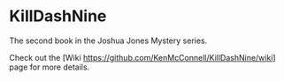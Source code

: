 # KillDashNine
The second book in the Joshua Jones Mystery series.

Check out the  [Wiki https://github.com/KenMcConnell/KillDashNine/wiki] page for more details.

